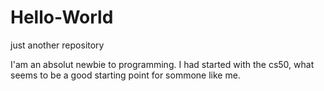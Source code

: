 # Hello-World
just another repository

I'am an absolut newbie to programming. 
I had started with the cs50, what seems to be a good starting point for sommone like me.
